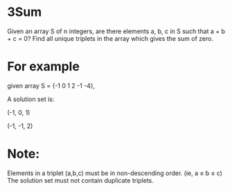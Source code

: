 # 3Sum 
Given an array S of n integers, are there elements a, b, c in S such that a + b + c = 0? Find all unique triplets in the array which gives the sum of zero.

# For example
 given array S = {-1 0 1 2 -1 -4},

A solution set is:

(-1, 0, 1)

(-1, -1, 2)

# Note:
Elements in a triplet (a,b,c) must be in non-descending order. (ie, a ≤ b ≤ c)
The solution set must not contain duplicate triplets.
